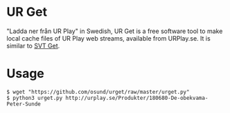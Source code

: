 UR Get
======

"Ladda ner från UR Play" in Swedish, UR Get is a free software tool to make local cache files of UR Play web streams, available from URPlay.se. It is similar to [SVT Get](https://github.com/mmn/svtget).

Usage
=====

	$ wget "https://github.com/osund/urget/raw/master/urget.py"
	$ python3 urget.py http://urplay.se/Produkter/180680-De-obekvama-Peter-Sunde
